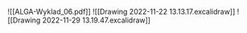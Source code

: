 ![[ALGA-Wyklad_06.pdf]]
![[Drawing 2022-11-22 13.13.17.excalidraw]]
![[Drawing 2022-11-29 13.19.47.excalidraw]]
